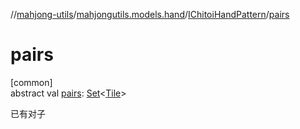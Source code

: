 //[mahjong-utils](../../../index.md)/[mahjongutils.models.hand](../index.md)/[IChitoiHandPattern](index.md)/[pairs](pairs.md)

# pairs

[common]\
abstract val [pairs](pairs.md): [Set](https://kotlinlang.org/api/latest/jvm/stdlib/kotlin.collections/-set/index.html)&lt;[Tile](../../mahjongutils.models/-tile/index.md)&gt;

已有对子
